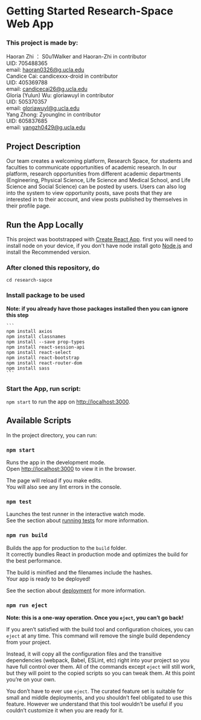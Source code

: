 # Getting Started Research-Space Web App

### This project is made by:   <br />
Haoran Zhi ： S0u1Walker and Haoran-Zhi in contributor <br />
  UID: 705488365  <br />
  email: haoran0326@g.ucla.edu <br />
Candice Cai: candicexxx-droid in contributor  <br />
  UID: 405369788  <br />
  email: candicecai26@g.ucla.edu <br />
Gloria (Yulun) Wu: gloriawuyl in contributor  <br />
  UID: 505370357 <br />
  email: gloriawuyl@g.ucla.edu <br />
Yang Zhong: ZyoungInc in contributor <br />
  UID: 605837685  <br />
  email: yangzh0429@g.ucla.edu <br />

## Project Description
Our team creates a welcoming platform, Research Space,  for students and faculties to communicate opportunities of academic research. In our platform, research opportunities from different academic departments (Engineering, Physical Science, Life Science and Medical School, and Life Science and Social Science) can be posted by users. Users can also log into the system to view opportunity posts, save posts that they are interested in to their account, and view posts published by themselves in their profile page. 





## Run the App Locally
This project was bootstrapped with [Create React App](https://github.com/facebook/create-react-app).
first you will need to install node on your device, if you don't have node install goto [Node.js](https://nodejs.org/en/download/) and install the Recommended version.

### After cloned this repository, do 
`cd research-sapce`

### Install package to be used
**Note: if you already have those packages installed then you can ignore this step**
````
```
npm install axios
npm install classnames 
npm install --save prop-types 
npm install react-session-api
npm install react-select
npm install react-bootstrap
npm install react-router-dom
npm install sass
```
````

### Start the App, run script:

`npm start` to run the app on [http://localhost:3000](http://localhost:3000).

## Available Scripts

In the project directory, you can run:

### `npm start`

Runs the app in the development mode.\
Open [http://localhost:3000](http://localhost:3000) to view it in the browser.

The page will reload if you make edits.\
You will also see any lint errors in the console.

### `npm test`

Launches the test runner in the interactive watch mode.\
See the section about [running tests](https://facebook.github.io/create-react-app/docs/running-tests) for more information.

### `npm run build`

Builds the app for production to the `build` folder.\
It correctly bundles React in production mode and optimizes the build for the best performance.

The build is minified and the filenames include the hashes.\
Your app is ready to be deployed!

See the section about [deployment](https://facebook.github.io/create-react-app/docs/deployment) for more information.

### `npm run eject`

**Note: this is a one-way operation. Once you `eject`, you can’t go back!**

If you aren’t satisfied with the build tool and configuration choices, you can `eject` at any time. This command will remove the single build dependency from your project.

Instead, it will copy all the configuration files and the transitive dependencies (webpack, Babel, ESLint, etc) right into your project so you have full control over them. All of the commands except `eject` will still work, but they will point to the copied scripts so you can tweak them. At this point you’re on your own.

You don’t have to ever use `eject`. The curated feature set is suitable for small and middle deployments, and you shouldn’t feel obligated to use this feature. However we understand that this tool wouldn’t be useful if you couldn’t customize it when you are ready for it.

